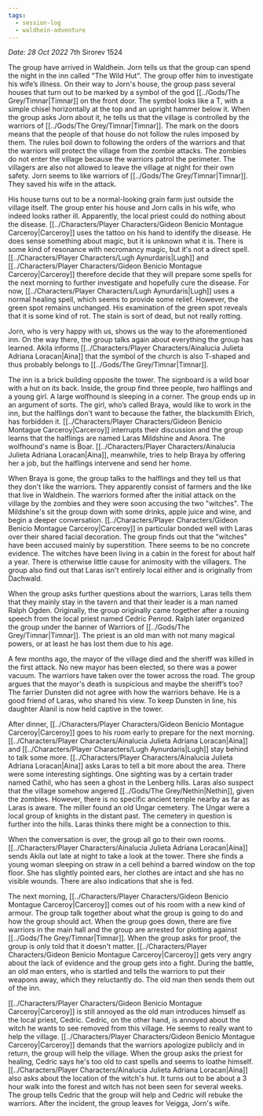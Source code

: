 ```yaml
---
tags:
  - session-log
  - waldhein-adventure
---
```

*Date: 28 Oct 2022*
7th Sirorev 1524

The group have arrived in Waldhein. Jorn tells us that the group can spend the night in the inn called "The Wild Hut". The group offer him to investigate his wife’s illness. On their way to Jorn's house, the group pass several houses that turn out to be marked by a symbol of the god [[../Gods/The Grey/Timnar|Timnar]] on the front door. The symbol looks like a T, with a simple chisel horizontally at the top and an upright hammer below it. When the group asks Jorn about it, he tells us that the village is controlled by the warriors of [[../Gods/The Grey/Timnar|Timnar]]. The mark on the doors means that the people of that house do not follow the rules imposed by them. The rules boil down to following the orders of the warriors and that the warriors will protect the village from the zombie attacks. The zombies do not enter the village because the warriors patrol the perimeter. The villagers are also not allowed to leave the village at night for their own safety. Jorn seems to like warriors of [[../Gods/The Grey/Timnar|Timnar]]. They saved his wife in the attack. 

His house turns out to be a normal-looking grain farm just outside the village itself. The group enter his house and Jorn calls in his wife, who indeed looks rather ill. Apparently, the local priest could do nothing about the disease. [[../Characters/Player Characters/Gideon Benicio Montague Carceroy|Carceroy]] uses the tattoo on his hand to identify the disease. He does sense something about magic, but it is unknown what it is. There is some kind of resonance with necromancy magic, but it's not a direct spell. [[../Characters/Player Characters/Lugh Aynurdaris|Lugh]] and [[../Characters/Player Characters/Gideon Benicio Montague Carceroy|Carceroy]] therefore decide that they will prepare some spells for the next morning to further investigate and hopefully cure the disease. For now, [[../Characters/Player Characters/Lugh Aynurdaris|Lugh]] uses a normal healing spell, which seems to provide some relief. However, the green spot remains unchanged. His examination of the green spot reveals that it is some kind of rot. The stain is sort of dead, but not really rotting.

Jorn, who is very happy with us, shows us the way to the aforementioned inn. On the way there, the group talks again about everything the group has learned. Akila informs [[../Characters/Player Characters/Ainalucia Julieta Adriana Loracan|Aina]] that the symbol of the church is also T-shaped and thus probably belongs to [[../Gods/The Grey/Timnar|Timnar]].

The inn is a brick building opposite the tower. The signboard is a wild boar with a hut on its back. Inside, the group find three people, two halflings and a young girl. A large wolfhound is sleeping in a corner. The group ends up in an argument of sorts. The girl, who’s called Braya, would like to work in the inn, but the halflings don't want to because the father, the blacksmith Elrich, has forbidden it. [[../Characters/Player Characters/Gideon Benicio Montague Carceroy|Carceroy]] interrupts their discussion and the group learns that the halflings are named Laras Mildshine and Anora. The wolfhound's name is Boar. [[../Characters/Player Characters/Ainalucia Julieta Adriana Loracan|Aina]], meanwhile, tries to help Braya by offering her a job, but the halflings intervene and send her home.

When Braya is gone, the group talks to the halflings and they tell us that they don't like the warriors. They apparently consist of farmers and the like that live in Waldhein. The warriors formed after the initial attack on the village by the zombies and they were soon accusing the two "witches". The Mildshine's sit the group down with some drinks, apple juice and wine, and begin a deeper conversation. [[../Characters/Player Characters/Gideon Benicio Montague Carceroy|Carceroy]] in particular bonded well with Laras over their shared facial decoration. The group finds out that the "witches" have been accused mainly by superstition. There seems to be no concrete evidence.
The witches have been living in a cabin in the forest for about half a year. There is otherwise little cause for animosity with the villagers. The group also find out that Laras isn't entirely local either and is originally from Dachwald.

When the group asks further questions about the warriors, Laras tells them that they mainly stay in the tavern and that their leader is a man named Ralph Ogden. Originally, the group originally came together after a rousing speech from the local priest named Cedric Penrod. Ralph later organized the group under the banner of Warriors of [[../Gods/The Grey/Timnar|Timnar]]. The priest is an old man with not many magical powers, or at least he has lost them due to his age. 

A few months ago, the mayor of the village died and the sheriff was killed in the first attack. No new mayor has been elected, so there was a power vacuum. The warriors have taken over the tower across the road. The group argues that the mayor's death is suspicious and maybe the sheriff’s too? The farrier Dunsten did not agree with how the warriors behave. He is a good friend of Laras, who shared his view. To keep Dunsten in line, his daughter Alanil is now held captive in the tower. 

After dinner, [[../Characters/Player Characters/Gideon Benicio Montague Carceroy|Carceroy]] goes to his room early to prepare for the next morning. [[../Characters/Player Characters/Ainalucia Julieta Adriana Loracan|Aina]] and [[../Characters/Player Characters/Lugh Aynurdaris|Lugh]] stay behind to talk some more. [[../Characters/Player Characters/Ainalucia Julieta Adriana Loracan|Aina]] asks Laras to tell a bit more about the area. There were some interesting sightings. One sighting was by a certain trader named Cathil, who has seen a ghost in the Lenberg hills. Laras also suspect that the village somehow angered [[../Gods/The Grey/Nethin|Nethin]], given the zombies. However, there is no specific ancient temple nearby as far as Laras is aware. The miller found an old Ungar cemetery. The Ungar were a local group of knights in the distant past. The cemetery in question is further into the hills. Laras thinks there might be a connection to this.

When the conversation is over, the group all go to their own rooms. [[../Characters/Player Characters/Ainalucia Julieta Adriana Loracan|Aina]] sends Akila out late at night to take a look at the tower. There she finds a young woman sleeping on straw in a cell behind a barred window on the top floor. She has slightly pointed ears, her clothes are intact and she has no visible wounds. There are also indications that she is fed.

The next morning, [[../Characters/Player Characters/Gideon Benicio Montague Carceroy|Carceroy]] comes out of his room with a new kind of armour. The group talk together about what the group is going to do and how the group should act. When the group goes down, there are five warriors in the main hall and the group are arrested for plotting against [[../Gods/The Grey/Timnar|Timnar]]. When the group asks for proof, the group is only told that it doesn't matter. [[../Characters/Player Characters/Gideon Benicio Montague Carceroy|Carceroy]] gets very angry about the lack of evidence and the group gets into a fight. During the battle, an old man enters, who is startled and tells the warriors to put their weapons away, which they reluctantly do. The old man then sends them out of the inn.

[[../Characters/Player Characters/Gideon Benicio Montague Carceroy|Carceroy]] is still annoyed as the old man introduces himself as the local priest, Cedric. Cedric, on the other hand, is annoyed about the witch he wants to see removed from this village. He seems to really want to help the village. [[../Characters/Player Characters/Gideon Benicio Montague Carceroy|Carceroy]] demands that the warriors apologize publicly and in return, the group will help the village. When the group asks the priest for healing, Cedric says he's too old to cast spells and seems to loathe himself. [[../Characters/Player Characters/Ainalucia Julieta Adriana Loracan|Aina]] also asks about the location of the witch's hut. It turns out to be about a 3 hour walk into the forest and witch has not been seen for several weeks. The group tells Cedric that the group will help and Cedric will rebuke the warriors. After the incident, the group leaves for Veigga, Jorn's wife.